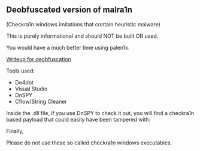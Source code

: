 ## Deobfuscated version of malra1n


(Checkra1n windows imitations that contain heuristic malware)


This is purely informational and should NOT be built OR used.


You would have a much better time using palen1x.


[Writeup for deobfuscation](https://procursus.social/@r0se/112329954297807762)

Tools used:
- De4dot
- Visual Studio
- DnSPY
- Cflow/String Cleaner


Inside the .dll file, if you use DnSPY to check it out, you will find a checkra1n based payload that could easily have been tampered with:

<insert image once pushed>

Finally, 


Please do not use these so called checkra1n windows executables.